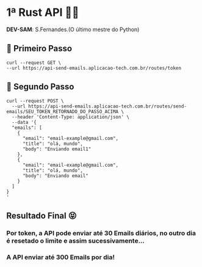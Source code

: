 # 1ª Rust API 👨‍💻
**DEV-SAM**: S.Fernandes.(O último mestre do Python)

## 📍 Primeiro Passo
    curl --request GET \
    --url https://api-send-emails.aplicacao-tech.com.br/routes/token

## 📍 Segundo Passo
    curl --request POST \
      --url https://api-send-emails.aplicacao-tech.com.br/routes/send-emails/SEU_TOKEN_RETORNADO_DO_PASSO_ACIMA \
      --header 'Content-Type: application/json' \
      --data '{
      "emails": [
        {
          "email": "email-example@gmail.com",
          "title": "olá, mundo",
          "body": "Enviando email1"
        },
        {
          "email": "email-example@gmail.com",
          "title": "olá, mundo",
          "body": "Enviando email"
        }
      ]
    }
    '

## Resultado Final 😝
   ### Por token, a API pode enviar até 30 Emails diários, no outro dia é resetado o limite e assim sucessivamente...
   ### A  API enviar até 300 Emails por dia!
